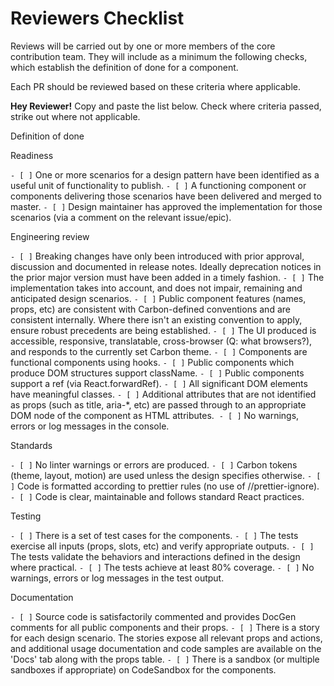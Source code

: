 # Reviewers Checklist

Reviews will be carried out by one or more members of the core contribution
team. They will include as a minimum the following checks, which establish the
definition of done for a component.

Each PR should be reviewed based on these criteria where applicable.

**Hey Reviewer!** Copy and paste the list below. Check where criteria passed,
strike out where not applicable.

Definition of done

Readiness

`- [ ]` One or more scenarios for a design pattern have been identified as a
useful unit of functionality to publish. `- [ ]` A functioning component or
components delivering those scenarios have been delivered and merged to master.
`- [ ]` Design maintainer has approved the implementation for those scenarios
(via a comment on the relevant issue/epic).

Engineering review

`- [ ]` Breaking changes have only been introduced with prior approval,
discussion and documented in release notes. Ideally deprecation notices in the
prior major version must have been added in a timely fashion. `- [ ]` The
implementation takes into account, and does not impair, remaining and
anticipated design scenarios. `- [ ]` Public component features (names, props,
etc) are consistent with Carbon-defined conventions and are consistent
internally. Where there isn't an existing convention to apply, ensure robust
precedents are being established. `- [ ]` The UI produced is accessible,
responsive, translatable, cross-browser (Q: what browsers?), and responds to the
currently set Carbon theme. `- [ ]` Components are functional components using
hooks. `- [ ]` Public components which produce DOM structures support className.
`- [ ]` Public components support a ref (via React.forwardRef). `- [ ]` All
significant DOM elements have meaningful classes. `- [ ]` Additional attributes
that are not identified as props (such as title, aria-\*, etc) are passed
through to an appropriate DOM node of the component as HTML attributes.  `- [ ]`
No warnings, errors or log messages in the console.

Standards

`- [ ]` No linter warnings or errors are produced. `- [ ]` Carbon tokens (theme,
layout, motion) are used unless the design specifies otherwise. `- [ ]` Code is
formatted according to prettier rules (no use of //prettier-ignore). `- [ ]`
Code is clear, maintainable and follows standard React practices.

Testing

`- [ ]` There is a set of test cases for the components. `- [ ]` The tests
exercise all inputs (props, slots, etc) and verify appropriate outputs. `- [ ]`
The tests validate the behaviors and interactions defined in the design where
practical. `- [ ]` The tests achieve at least 80% coverage. `- [ ]` No warnings,
errors or log messages in the test output.

Documentation

`- [ ]` Source code is satisfactorily commented and provides DocGen comments for
all public components and their props. `- [ ]` There is a story for each design
scenario. The stories expose all relevant props and actions, and additional
usage documentation and code samples are available on the 'Docs' tab along with
the props table. `- [ ]` There is a sandbox (or multiple sandboxes if
appropriate) on CodeSandbox for the components.
